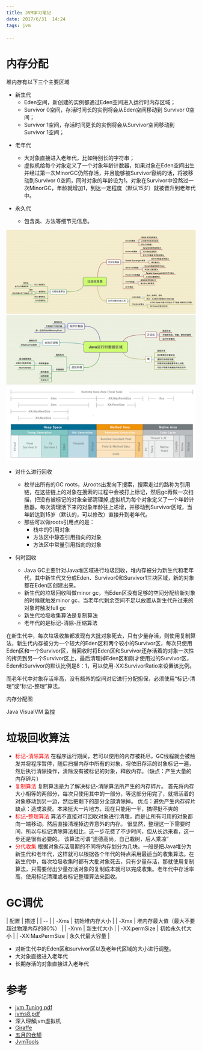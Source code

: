 ```yaml
---
title: JVM学习笔记
date: 2017/6/31  14:24
tags: jvm

---
```

# 内存分配
堆内存有以下三个主要区域
* 新生代
    * Eden空间，新创建的实例都通过Eden空间进入运行时内存区域；
    * Survivor 0空间，存活时间长的实例将会从Eden空间移动到 Survivor 0空间；
    * Survivor 1空间，存活时间更长的实例将会从Survivor空间移动到 Survivor 1空间；

<!-- more -->

* 老年代
    * 大对象直接进入老年代，比如特别长的字符串；
    * 虚拟机给每个对象定义了一个对象年龄计数器，如果对象在Eden空间出生并经过第一次MinorGC仍然存活，并且能够被Survivor容纳的话，将被移动到Survivor 0空间，同时对象的年龄设为1。对象在Survivor中没熬过一次MinorGC，年龄就增加1，到达一定程度（默认15岁）就被晋升到老年代中。

* 永久代
    * 包含类、方法等细节元信息。


![](https://github.com/codewindy/DesignPattern/blob/master/pic4hexo/4.jpg)
![](https://github.com/codewindy/DesignPattern/blob/master/pic4hexo/31.jpg)
![](https://github.com/codewindy/DesignPattern/blob/master/pic4hexo/47.jpg)


* 对什么进行回收
    * 枚举出所有的GC roots，从roots出发向下搜索，搜索走过的路称为引用链，在这些链上的对象在搜索的过程中会被打上标记，然后gc再做一次扫描，把没有被标记的对象全部清理掉,虚拟机为每个对象定义了一个年龄计数器，每次清理活下来的对象年龄往上递增，并移动到Survivor区域，当年龄达到15岁（默认的，可以修改）直接升到老年代。
    * 那些可以做roots引用点的是：
        * 栈中的引用对象
        * 方法区中静态引用指向的对象
        * 方法区中常量引用指向的对象

* 何时回收
    * Java GC主要针对Java堆区域进行垃圾回收，堆内存被分为新生代和老年代，其中新生代又分成Eden、Survivor0和Survivor1三块区域，新的对象都在Eden区创建出来。
    * 新生代的垃圾回收叫做minor gc，当Eden区没有足够的空间分配给新对象的时候就触发minor gc，当老年代剩余空间不足以放置从新生代升过来的对象时触发full gc
    * 新生代垃圾收集算法是复制算法
    * 老年代的是标记-清除-压缩算法

在新生代中，每次垃圾收集都发现有大批对象死去，只有少量存活，则使用复制算法，新生代内存被分为一个较大的Eden区和两个较小的Survivor区，每次只使用Eden区和一个Survivor区，当回收时将Eden区和Survivor还存活着的对象一次性的拷贝到另一个Survivor区上，最后清理掉Eden区和刚才使用过的Survivor区，Eden和Survivor的默认比例是8：1，可以使用-XX:SurvivorRatio来设置该比例。

而老年代中对象存活率高，没有额外的空间对它进行分配担保，必须使用“标记-清理”或“标记-整理”算法。

内存分配图

Java VisualVM 监控


# 垃圾回收算法
* <font color='red'>标记-清除算法</font>
   在程序运行期间，若可以使用的内存被耗尽，GC线程就会被触发并将程序暂停，随后扫描内存中所有的对象，将依旧存活的对象标记一遍，然后执行清除操作，清除没有被标记的对象，释放内存。（缺点：产生大量的内存碎片）
* <font color='red'>复制算法</font>
复制算法是为了解决标记-清除算法所产生的内存碎片。
首先将内存大小相等的两部分，每次只使用其中的一部分，等这部分用完了，就把活着的对象移动到另一边，然后把剩下的部分全部清除掉。
优点：避免产生内存碎片
缺点：造成浪费。本来挺大一片地方，现在只能用一半，搞得挺不爽的
* <font color='red'>标记-整理算法</font>
算法不直接对可回收对象进行清理，而是让所有可用的对象都向一端移动。然后直接清理掉边界意外的内存。
很显然，整理这一下需要时间，所以与标记清除算法相比，这一步花费了不少时间，但从长远来看，这一步还是很有必要的。
该算法可谓“道德高尚，自己栽树，后人乘凉”
* <font color='red'>分代收集</font>
根据对象存活周期的不同将内存划分为几块。一般是把Java堆分为新生代和老年代，这样就可以根据各个年代的特点采用最适当的收集算法。在新生代中，每次垃圾收集时都有大批对象死去，只有少量存活，那就使用复制算法，只需要付出少量存活对象的复制成本就可以完成收集。老年代中存活率高，使用标记清理或者标记整理算法来回收。

# GC调优
| 配置 | 描述 |
| -- |
| -Xms | 初始堆内存大小 |
| -Xmx | 堆内存最大值（最大不要超过物理内存的80%） |
| -Xnm | 新生代大小 |
| -XX:permSize | 初始永久代大小 |
| -XX:MaxPermSize | 永久代最大容量 |

* 对新生代中的Eden区和survivor区以及老年代区域的大小进行调整。
* 大对象直接进入老年代
* 长期存活的对象直接进入老年代

# 参考
* [jvm Tuning pdf](http://ot2hu9qoc.bkt.clouddn.com/memorymanagement-whitepaper-150215.pdf)
* [jvms8.pdf](http://ot2hu9qoc.bkt.clouddn.com/jvms8.pdf)
* 深入理解jvm虚拟机
* [Giraffe](https://yemengying.com/)
* [五月的仓颉](https://www.cnblogs.com/xrq730/p/4989451.html)
* [JvmTools](https://render.alipay.com/p/s/jvm-generate/JvmTools)